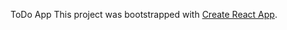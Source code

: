 ToDo App
This project was bootstrapped with [Create React App](https://github.com/facebook/create-react-app).

